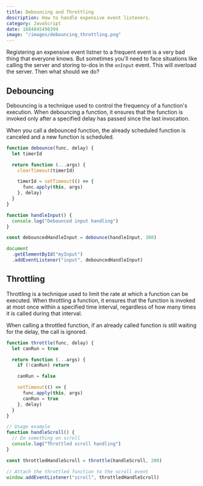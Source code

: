 ```yaml
---
title: Debouncing and Throttling
description: How to handle expensive event listeners.
category: JavaScript
date: 1684845498394
image: "/images/debouncing_throttling.png"
---
```


Registering an expensive event listner to a frequent event is a very bad thing that everyone knows. But sometimes you'll need to face situations like calling the server and storing to-dos in the `onInput` event. This will overload the server. Then what should we do?

## Debouncing

Debouncing is a technique used to control the frequency of a function's execution. When debouncing a function, it ensures that the function is invoked only after a specified delay has passed since the last invocation.

When you call a debounced function, the already scheduled function is canceled and a new function is scheduled.

```js
function debounce(func, delay) {
  let timerId

  return function (...args) {
    clearTimeout(timerId)

    timerId = setTimeout(() => {
      func.apply(this, args)
    }, delay)
  }
}

function handleInput() {
  console.log("Debounced input handling")
}

const debouncedHandleInput = debounce(handleInput, 300)

document
  .getElementById("myInput")
  .addEventListener("input", debouncedHandleInput)
```

## Throttling

Throttling is a technique used to limit the rate at which a function can be executed. When throttling a function, it ensures that the function is invoked at most once within a specified time interval, regardless of how many times it is called during that interval.

When calling a throttled function, if an already called function is still waiting for the delay, the call is ignored.

```js
function throttle(func, delay) {
  let canRun = true

  return function (...args) {
    if (!canRun) return

    canRun = false

    setTimeout(() => {
      func.apply(this, args)
      canRun = true
    }, delay)
  }
}

// Usage example
function handleScroll() {
  // Do something on scroll
  console.log("Throttled scroll handling")
}

const throttledHandleScroll = throttle(handleScroll, 200)

// Attach the throttled function to the scroll event
window.addEventListener("scroll", throttledHandleScroll)
```
